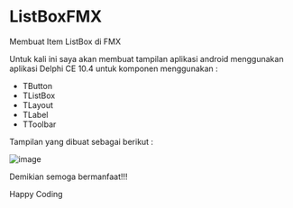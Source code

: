 # ListBoxFMX
Membuat Item ListBox di FMX

Untuk kali ini saya akan membuat tampilan aplikasi android menggunakan aplikasi Delphi CE 10.4
untuk komponen menggunakan :
- TButton
- TListBox
- TLayout
- TLabel
- TToolbar

Tampilan yang dibuat sebagai berikut :

![image](https://user-images.githubusercontent.com/28913008/175756688-54d8cc02-6d94-4c37-885e-8946271bf1b5.png)

Demikian semoga bermanfaat!!!

Happy Coding
